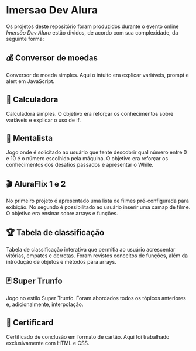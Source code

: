 # Imersao Dev Alura
Os projetos deste repositório foram produzidos durante o evento online *Imersão Dev Alura* estão dividos, de acordo com sua complexidade, da seguinte forma:

## 💰 Conversor de  moedas

Conversor de moeda simples. Aqui o intuito era explicar variáveis, prompt e alert em JavaScript.

## 🔢 Calculadora

Calculadora simples. O objetivo era reforçar os conhecimentos sobre variáveis e explicar o uso de If.

## 🔮 Mentalista

Jogo onde é solicitado ao usuário que tente descobrir qual número entre 0 e 10 é o número escolhido pela máquina. O objetivo era reforçar os conhecimentos dos desafios passados e apresentar o While.

## 🎬 AluraFlix 1 e 2

No primeiro projeto é apresentado uma lista de filmes pré-configurada para exibição. No segundo é possibilitado ao usuário  inserir uma camap de filme. O objetivo era ensinar sobre arrays e funções.

## 🏆 Tabela de classificação

Tabela de classificação interativa que permitia ao usuário acrescentar vitórias, empates e derrotas. Foram revistos conceitos de funções, além da introdução de objetos e métodos para arrays.

## 🃏 Super Trunfo

Jogo no estilo Super Trunfo. Foram abordados todos os tópicos anteriores e, adicionalmente, interpolação.

## 🏅 Certificard

Certificado de conclusão em formato de cartão. Aqui foi trabalhado exclusivamente com HTML e CSS.
